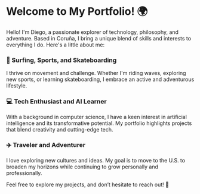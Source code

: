 # Welcome to My Portfolio! 🌍

Hello! I'm Diego, a passionate explorer of technology, philosophy, and adventure. Based in Coruña, I bring a unique blend of skills and interests to everything I do. Here's a little about me:  

### 🌊 Surfing, Sports, and Skateboarding  
I thrive on movement and challenge. Whether I'm riding waves, exploring new sports, or learning skateboarding, I embrace an active and adventurous lifestyle.  

### 💻 Tech Enthusiast and AI Learner  
With a background in computer science, I have a keen interest in artificial intelligence and its transformative potential. My portfolio highlights projects that blend creativity and cutting-edge tech.  

### ✈️ Traveler and Adventurer
I love exploring new cultures and ideas. My goal is to move to the U.S. to broaden my horizons while continuing to grow personally and professionally.  

Feel free to explore my projects, and don’t hesitate to reach out! 🚀